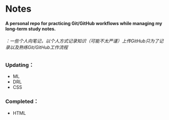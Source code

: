 # Notes
#### A personal repo for practicing Git/GitHub workflows while managing my long-term study notes.
###### ：一些个人向笔记，以个人方式记录知识（可能不太严谨）上传GitHub只为了记录以及熟练Git/GitHub工作流程
### Updating：
+ ML
+ DRL
+ CSS

### Completed：
+ HTML


